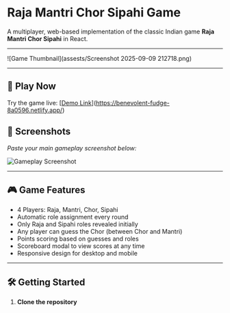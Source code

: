 # Raja Mantri Chor Sipahi Game

A multiplayer, web-based implementation of the classic Indian game **Raja Mantri Chor Sipahi** in React.

---

![Game Thumbnail](assests/Screenshot 2025-09-09 212718.png)

---

## 🚀 Play Now

Try the game live: [[Demo Link](#)](https://benevolent-fudge-8a0596.netlify.app/)

## 📸 Screenshots

*Paste your main gameplay screenshot below:*

![Gameplay Screenshot](insert-image-url-here)

---

## 🎮 Game Features

- 4 Players: Raja, Mantri, Chor, Sipahi
- Automatic role assignment every round
- Only Raja and Sipahi roles revealed initially
- Any player can guess the Chor (between Chor and Mantri)
- Points scoring based on guesses and roles
- Scoreboard modal to view scores at any time
- Responsive design for desktop and mobile

---

## 🛠️ Getting Started

1. **Clone the repository**
